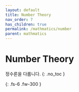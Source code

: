 ```yaml
---
layout: default
title: Number Theory
nav_order: 7
has_children: true
permalink: /mathmatics/number
parent: mathmatics
---
```


# Number Theory
정수론을 다룹니다.
{: .no_toc }


{: .fs-6 .fw-300 }
